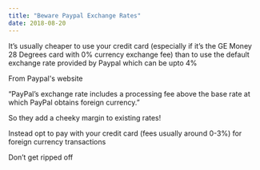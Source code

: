 ```yaml
---
title: "Beware Paypal Exchange Rates"
date: 2018-08-20
---
```


It’s usually cheaper to use your credit card (especially if it’s the GE Money 28 Degrees card with 0% currency exchange fee) than to use the default exchange rate provided by Paypal which can be upto 4%

From Paypal's website

“PayPal’s exchange rate includes a processing fee above the base rate at which PayPal obtains foreign currency.”

So they add a cheeky margin to existing rates!

Instead opt to pay with your credit card (fees usually around 0-3%) for foreign currency transactions

Don’t get ripped off
